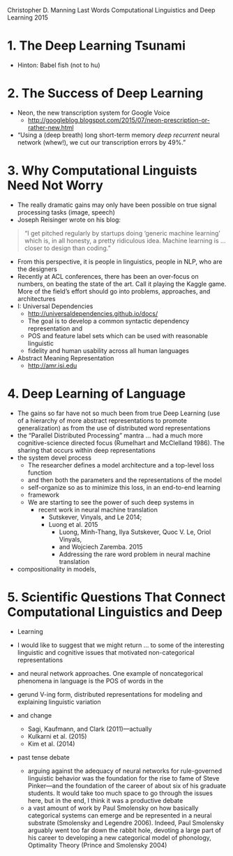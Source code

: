 Christopher D. Manning
Last Words
Computational Linguistics and Deep Learning
2015

# 1. The Deep Learning Tsunami

* Hinton: Babel fish (not to hu)

# 2. The Success of Deep Learning

* Neon, the new transcription system for Google Voice
  * http://googleblog.blogspot.com/2015/07/neon-prescription-or-rather-new.html
* “Using a (deep breath) long short-term memory _deep recurrent_ neural network
  (whew!), we cut our transcription errors by 49%.”

# 3. Why Computational Linguists Need Not Worry

* The really dramatic gains may only have been possible on true signal
  processing tasks (image, speech)
* Joseph Reisinger wrote on his blog:

> “I get pitched regularly by startups doing ‘generic machine learning’ which
> is, in all honesty, a pretty ridiculous idea.  Machine learning is ... closer
> to design than coding.”

* From this perspective, it is people in linguistics, people in NLP, who are
  the designers
* Recently at ACL conferences, there has been an over-focus on numbers, on
  beating the state of the art. Call it playing the Kaggle game.  More of the
  field’s effort should go into problems, approaches, and architectures
* I: Universal Dependencies
  * http://universaldependencies.github.io/docs/
  * The goal is to develop a common syntactic dependency representation and
  * POS and feature label sets which can be used with reasonable linguistic
  * fidelity and human usability across all human languages
* Abstract Meaning Representation
  * http://amr.isi.edu

# 4. Deep Learning of Language

* The gains so far have not so much been from true Deep Learning (use of a
  hierarchy of more abstract representations to promote generalization) as from
  the use of distributed word representations
* the “Parallel Distributed Processing” mantra ... had a much more
  cognitive-science directed focus (Rumelhart and McClelland 1986).  The
  sharing that occurs within deep representations
* the system devel process
  * The researcher defines a model architecture and a top-level loss function
  * and then both the parameters and the representations of the model
  * self-organize so as to minimize this loss, in an end-to-end learning
  * framework
  * We are starting to see the power of such deep systems in
    * recent work in neural machine translation
      * Sutskever, Vinyals, and Le 2014;
      * Luong et al.  2015
        * Luong, Minh-Thang, Ilya Sutskever, Quoc V.  Le, Oriol Vinyals,
        * and Wojciech Zaremba.  2015
        * Addressing the rare word problem in neural machine translation
* compositionality in models,

# 5. Scientific Questions That Connect Computational Linguistics and Deep
* Learning

* I would like to suggest that we might return ... to some of the interesting
  linguistic and cognitive issues that motivated non-categorical
  representations
* and neural network approaches.  One example of noncategorical phenomena in
  language is the POS of words in the
* gerund V-ing form, distributed representations for modeling and explaining
  linguistic variation
* and change
  * Sagi, Kaufmann, and Clark (2011)—actually
  * Kulkarni et al. (2015)
  * Kim et al. (2014)
* past tense debate
  * arguing against the adequacy of neural networks for rule-governed
    linguistic behavior was the foundation for the rise to fame of Steve
    Pinker—and the foundation of the career of about six of his graduate
    students. It would take too much space to go through the issues here, but
    in the end, I think it was a productive debate
  * a vast amount of work by Paul Smolensky on how basically categorical
    systems can emerge and be represented in a neural substrate (Smolensky and
    Legendre 2006).  Indeed, Paul Smolensky arguably went too far down the
    rabbit hole, devoting a large part of his career to developing a new
    categorical model of phonology, Optimality Theory
    (Prince and Smolensky 2004)
